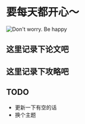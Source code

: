 # 要每天都开心～
![Don't worry. Be happy](https://github.com/pz-AOE/pz_ttms.github.com/blob/gh-pages/u-5539719665b18ff1703314.webp)
## 这里记录下论文吧
## 这里记录下攻略吧
## TODO
+ 更新一下有空的话
+ 换个主题
